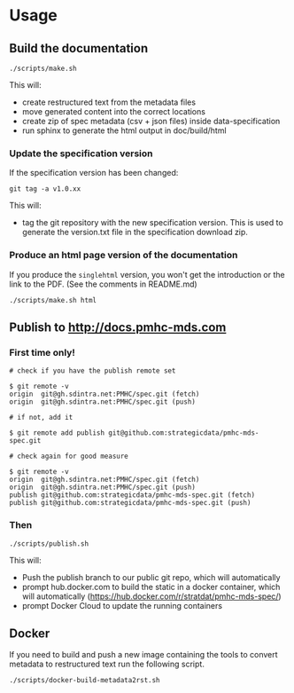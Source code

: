# Usage

## Build the documentation

```
./scripts/make.sh
```
This will:

* create restructured text from the metadata files
* move generated content into the correct locations
* create zip of spec metadata (csv + json files) inside data-specification
* run sphinx to generate the html output in doc/build/html

### Update the specification version

If the specification version has been changed:

```
git tag -a v1.0.xx
```

This will:

* tag the git repository with the new specification version. This is used to
  generate the version.txt file in the specification download zip.

### Produce an html page version of the documentation

If you produce the `singlehtml` version, you won't get the
introduction or the link to the PDF. (See the comments in README.md)

```
./scripts/make.sh html
```


## Publish to http://docs.pmhc-mds.com

### First time only!

```
# check if you have the publish remote set

$ git remote -v
origin	git@gh.sdintra.net:PMHC/spec.git (fetch)
origin	git@gh.sdintra.net:PMHC/spec.git (push)

# if not, add it

$ git remote add publish git@github.com:strategicdata/pmhc-mds-spec.git

# check again for good measure

$ git remote -v
origin	git@gh.sdintra.net:PMHC/spec.git (fetch)
origin	git@gh.sdintra.net:PMHC/spec.git (push)
publish	git@github.com:strategicdata/pmhc-mds-spec.git (fetch)
publish	git@github.com:strategicdata/pmhc-mds-spec.git (push)

```

### Then
```
./scripts/publish.sh
```

This will:

* Push the publish branch to our public git repo, which will automatically
* prompt hub.docker.com to build the static in a docker container, which will automatically (https://hub.docker.com/r/stratdat/pmhc-mds-spec/)
* prompt Docker Cloud to update the running containers

## Docker

If you need to build and push a new image containing the tools to convert
metadata to restructured text run the following script.

```
./scripts/docker-build-metadata2rst.sh
```
